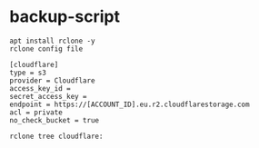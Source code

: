 # backup-script

```
apt install rclone -y
rclone config file
```


```
[cloudflare]
type = s3
provider = Cloudflare
access_key_id = 
secret_access_key = 
endpoint = https://[ACCOUNT_ID].eu.r2.cloudflarestorage.com
acl = private
no_check_bucket = true
```

```
rclone tree cloudflare:
```




